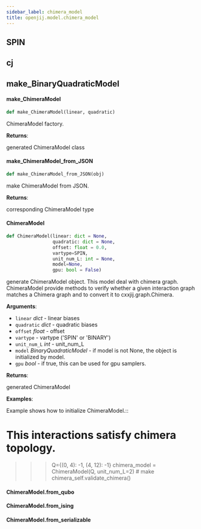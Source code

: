 ```yaml
---
sidebar_label: chimera_model
title: openjij.model.chimera_model
---
```


## SPIN

## cj

## make\_BinaryQuadraticModel

#### make\_ChimeraModel

```python
def make_ChimeraModel(linear, quadratic)
```

ChimeraModel factory.

**Returns**:

  generated ChimeraModel class

#### make\_ChimeraModel\_from\_JSON

```python
def make_ChimeraModel_from_JSON(obj)
```

make ChimeraModel from JSON.

**Returns**:

  corresponding ChimeraModel type

#### ChimeraModel

```python
def ChimeraModel(linear: dict = None,
                 quadratic: dict = None,
                 offset: float = 0.0,
                 vartype=SPIN,
                 unit_num_L: int = None,
                 model=None,
                 gpu: bool = False)
```

generate ChimeraModel object.
This model deal with chimera graph.
ChimeraModel provide methods to verify whether a given interaction graph matches a Chimera graph and to convert it to cxxjij.graph.Chimera.

**Arguments**:

- `linear` _dict_ - linear biases
- `quadratic` _dict_ - quadratic biases
- `offset` _float_ - offset
- `vartype` - vartype ('SPIN' or 'BINARY')
- `unit_num_L` _int_ - unit_num_L
- `model` _BinaryQuadraticModel_ - if model is not None, the object is initialized by model.
- `gpu` _bool_ - if true, this can be used for gpu samplers.

**Returns**:

  generated ChimeraModel
  

**Examples**:

  Example shows how to initialize ChimeraModel.::
  
  # This interactions satisfy chimera topology.
  >>> Q={(0, 4): -1, (4, 12): -1}
  >>> chimera_model = ChimeraModel(Q, unit_num_L=2)  # make
  >>> chimera_self.validate_chimera()

#### ChimeraModel.from\_qubo

#### ChimeraModel.from\_ising

#### ChimeraModel.from\_serializable

